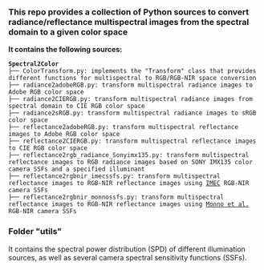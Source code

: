 ### This repo provides a collection of Python sources to convert radiance/reflectance multispectral images from the spectral domain to a given color space

<p style='font-weight: bold'>It contains the following sources:</p>
<div class="snippet-clipboard-content notranslate position-relative overflow-auto" data-snippet-clipboard-copy-content="Codes
├── ..."><pre lang="none" class="notranslate"><code><strong>Spectral2Color</strong>
├── ColorTransform.py: implements the "Transform" class that provides different functions for multispectral to RGB/RGB-NIR space conversion
├── radiance2adobeRGB.py: transform multispectral radiance images to Adobe RGB color space
├── radiance2CIERGB.py: transform multispectral radiance images from spectral domain to CIE RGB color space
├── radiance2sRGB.py: transform multispectral radiance images to sRGB color space
├── reflectance2adobeRGB.py: transform multispectral reflectance images to Adobe RGB color space
├── reflectance2CIERGB.py: transform multispectral reflectance images to CIE RGB color space
├── reflectance2rgb_radiance_Sonyimx135.py: transform multispectral reflectance images to RGB radiance images based on SONY IMX135 color camera SSFs and a specified illuminant 
├── reflectance2rgbnir_imecssfs.py: transform multispectral reflectance images to RGB-NIR reflectance images using <a href="https://www.imechyperspectral.com/en/cameras/ximea-snapshot-rgb-nir#specs" target ="_top">IMEC</a> RGB-NIR camera SSFs
├── reflectance2rgbnir_monnossfs.py: transform multispectral reflectance images to RGB-NIR reflectance images using <a href="https://www.semanticscholar.org/paper/Single-Sensor-RGB-NIR-Imaging%3A-High-Quality-System-Monno-Teranaka/07d7936bcd3cde230167fcb1352cd3a8b918e6d6" target="_top">Monno et al.</a> RGB-NIR camera SSFs
</code></pre></div>


### Folder "utils"
<p>It contains the spectral power distribution (SPD) of different illumination sources, as well as several camera spectral sensitivity functions (SSFs).</p>
